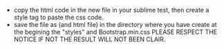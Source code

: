 - copy the html code in the new file in your sublime test, then create a style tag to paste the css code. 
- save the file as (and html file) in the directory where you have create at the begining the "styles" and Bootstrap.min.css
PLEASE RESPECT THE NOTICE IF NOT THE RESULT WILL NOT BEEN CLAIR. 
